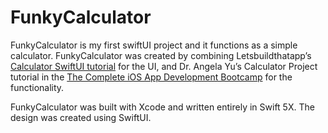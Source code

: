 # FunkyCalculator

FunkyCalculator is my first swiftUI project and it functions as a simple calculator. FunkyCalculator was created by combining Letsbuildthatapp’s [Calculator SwiftUI tutorial](https://www.letsbuildthatapp.com/courses/Calculator%20SwiftUI) for the UI, and Dr. Angela Yu’s Calculator Project tutorial in the [The Complete iOS App Development Bootcamp](https://www.udemy.com/course/ios-13-app-development-bootcamp/) for the functionality.

FunkyCalculator was built with Xcode and written entirely in Swift 5X. The design was created using SwiftUI.
